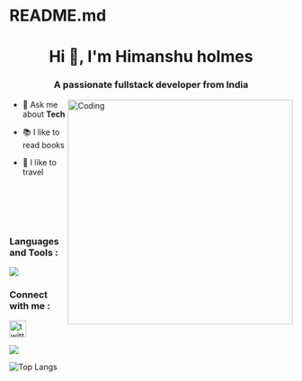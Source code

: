 # README.md



<h1 align="center">Hi 👋, I'm Himanshu holmes</h1>
<h3 align="center">A passionate fullstack developer from India</h3>
<img align="right" alt="Coding" width="400" src="https://cdn.dribbble.com/users/1162077/screenshots/5403918/focus-animation.gif" />



- 💬 Ask me about **Tech**

  



- 📚 I like to read books

- 🚗 I like to travel


<br />
<br />
<br />




<br />




<h3 align="left">Languages and Tools :</h3>
<div style="display: flex; align-items: center;">
    <img src="https://skillicons.dev/icons?i=go,docker,react,redux,js,express,github,nextjs,git,vite,mongodb,mysql,html,css,&perline=6" />
</div>

<h3 align="left">Connect with me :</h3>
<p align="left">
<a href="https://twitter.com/Himanshu_holmes" target="blank">
<img align="center" src="https://user-images.githubusercontent.com/110322488/211968732-cd861e70-37f4-4fbd-98d5-f78f1e3f5d9c.png" alt="twitter" height="30" width="30" /> </a>

<a href="http://www.github.com/Himanshu-holmes"><img src="https://github-readme-streak-stats.herokuapp.com/?user=Himanshu-holmes&stroke=ffffff&background=1c1917&ring=0891b2&fire=0891b2&currStreakNum=ffffff&currStreakLabel=0891b2&sideNums=ffffff&sideLabels=ffffff&dates=ffffff&hide_border=true" /></a>
<div>
  
![Top Langs](https://github-readme-stats.vercel.app/api/top-langs/?username=Himanshu-holmes&layout=compact)
</div>

